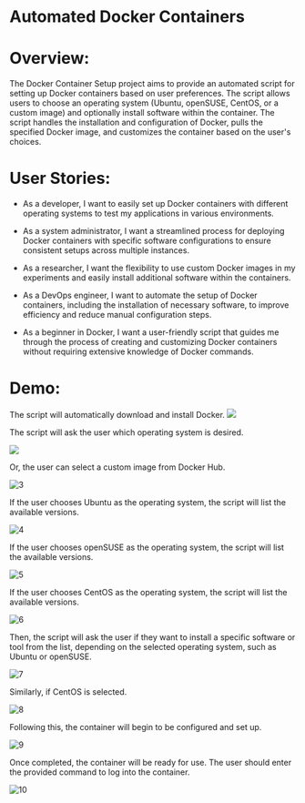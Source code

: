 
# Automated Docker Containers

# Overview:
The Docker Container Setup project aims to provide an automated script for setting up Docker containers based on user preferences. The script allows users to choose an operating system (Ubuntu, openSUSE, CentOS, or a custom image) and optionally install software within the container. The script handles the installation and configuration of Docker, pulls the specified Docker image, and customizes the container based on the user's choices.

# User Stories:
- As a developer, I want to easily set up Docker containers with different operating systems to test my applications in various environments.

- As a system administrator, I want a streamlined process for deploying Docker containers with specific software configurations to ensure consistent setups across multiple instances.

- As a researcher, I want the flexibility to use custom Docker images in my experiments and easily install additional software within the containers.

- As a DevOps engineer, I want to automate the setup of Docker containers, including the installation of necessary software, to improve efficiency and reduce manual configuration steps.

- As a beginner in Docker, I want a user-friendly script that guides me through the process of creating and customizing Docker containers without requiring extensive knowledge of Docker commands.

# Demo:
The script will automatically download and install Docker.
![](https://files.filterhost.net/index.php/s/TqgZRg6HZKtxxon/preview)

The script will ask the user which operating system is desired.

![](https://files.filterhost.net/index.php/s/rp82Rtx3NGbXStN/preview)

Or, the user can select a custom image from Docker Hub.

![3](https://files.filterhost.net/index.php/s/zLKjWTdao974fFS/preview)

If the user chooses Ubuntu as the operating system, the script will list the available versions.

![4](https://files.filterhost.net/index.php/s/tcSG9DSqp3FeL5y/preview)

If the user chooses openSUSE as the operating system, the script will list the available versions.

![5](https://files.filterhost.net/index.php/s/xEmb2a5LekNokLo/preview)

If the user chooses CentOS as the operating system, the script will list the available versions.

![6](https://files.filterhost.net/index.php/s/xdDzMeineRX9Nqx/preview)

Then, the script will ask the user if they want to install a specific software or tool from the list, depending on the selected operating system, such as Ubuntu or openSUSE.

![7](https://files.filterhost.net/index.php/s/c247qd9YCgnDE3D/preview)

Similarly, if CentOS is selected.

![8](https://files.filterhost.net/index.php/s/J4ZSYiseTxgYSJz/preview)

Following this, the container will begin to be configured and set up.

![9](https://files.filterhost.net/index.php/s/77BcQdNQ79jwdEj/preview)

Once completed, the container will be ready for use. The user should enter the provided command to log into the container.

![10](https://files.filterhost.net/index.php/s/Ec53d7dHcfkYntH/preview)

 
